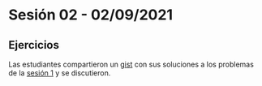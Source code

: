 # Sesión 02 - 02/09/2021

## Ejercicios

Las estudiantes compartieron un [gist](https://gist.github.com/) con sus soluciones a los problemas de la [sesión 1](./session-01.md) y se discutieron.
